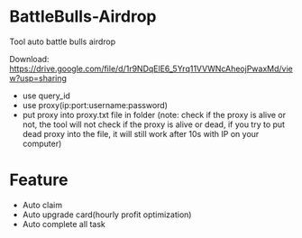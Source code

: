 # BattleBulls-Airdrop
Tool auto battle bulls airdrop

Download: https://drive.google.com/file/d/1r9NDqElE6_5Yrq11VVWNcAheojPwaxMd/view?usp=sharing

* use query_id
* use proxy(ip:port:username:password)
* put proxy into proxy.txt file in folder (note: check if the proxy is alive or not, the tool will not check if the proxy is alive or dead, if you try to put dead proxy into the file, it will still work after 10s with IP on your computer)
# Feature
+ Auto claim
+ Auto upgrade card(hourly profit optimization)
+ Auto complete all task
